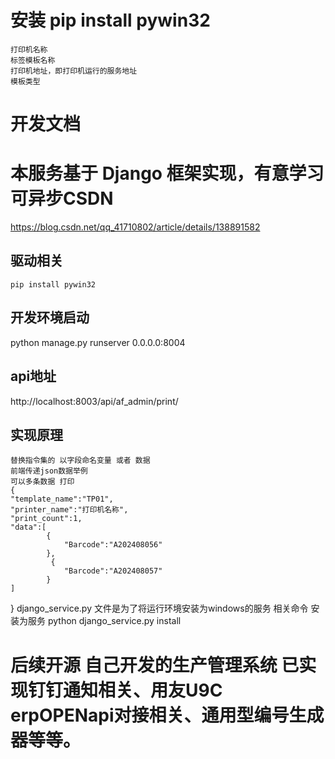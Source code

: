 # 安装 pip install pywin32
    打印机名称 
    标签模板名称
    打印机地址，即打印机运行的服务地址
    模板类型
# 开发文档
# 本服务基于 Django 框架实现，有意学习可异步CSDN
https://blog.csdn.net/qq_41710802/article/details/138891582
## 驱动相关
    pip install pywin32
## 开发环境启动
python manage.py runserver 0.0.0.0:8004
## api地址
http://localhost:8003/api/af_admin/print/
## 实现原理
    替换指令集的 以字段命名变量 或者 数据
    前端传递json数据举例
    可以多条数据 打印
    {
    "template_name":"TP01",
    "printer_name":"打印机名称",
    "print_count":1,
    "data":[
            {
                "Barcode":"A202408056"
            },
             {
                "Barcode":"A202408057"
            }
    ]
}
django_service.py 文件是为了将运行环境安装为windows的服务
相关命令
安装为服务
python django_service.py install
# 后续开源 自己开发的生产管理系统   已实现钉钉通知相关、用友U9C erpOPENapi对接相关、通用型编号生成器等等。